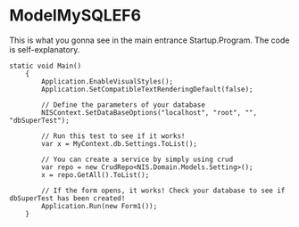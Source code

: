 # ModelMySQLEF6

This is what you gonna see in the main entrance Startup.Program. The code is self-explanatory.

    static void Main()
        {
            Application.EnableVisualStyles();
            Application.SetCompatibleTextRenderingDefault(false);
            
            // Define the parameters of your database
            NISContext.SetDataBaseOptions("localhost", "root", "", "dbSuperTest");
            
            // Run this test to see if it works! 
            var x = MyContext.db.Settings.ToList();

            // You can create a service by simply using crud
            var repo = new CrudRepo<NIS.Domain.Models.Setting>();
            x = repo.GetAll().ToList();

            // If the form opens, it works! Check your database to see if dbSuperTest has been created!
            Application.Run(new Form1());
        }
